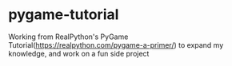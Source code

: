 # pygame-tutorial
Working from RealPython's PyGame Tutorial(https://realpython.com/pygame-a-primer/) to expand my knowledge, and work on a fun side project